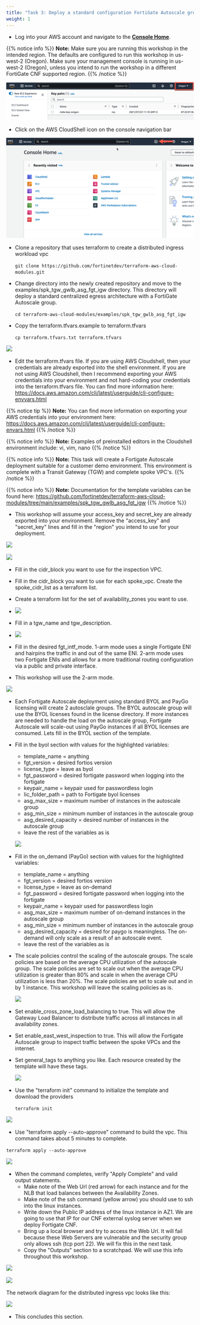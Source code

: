 ```yaml
---
title: "Task 3: Deploy a standard configuration FortiGate Autoscale group"
weight: 1
---
```


* Log into your AWS account and navigate to the [**Console Home**](https://us-west-2.console.aws.amazon.com/console/home?region=us-west-2#).

{{% notice info %}}
**Note:** Make sure you are running this workshop in the intended region. The defaults are configured to run this workshop in us-west-2 (Oregon). Make sure your management console is running in us-west-2 (Oregon), unless you intend to run the workshop in a different FortiGate CNF supported region.
{{% /notice %}}

![](image-t3-0.png)

* Click on the AWS CloudShell icon on the console navigation bar

![](image-t3-1.png)

* Clone a repository that uses terraform to create a distributed ingress workload vpc

  ``` git clone https://github.com/fortinetdev/terraform-aws-cloud-modules.git ```

* Change directory into the newly created repository and move to the examples/spk_tgw_gwlb_asg_fgt_igw directory. This directory will deploy a standard centralized egress architecture with a FortiGate Autoscale group. 

  ``` cd terraform-aws-cloud-modules/examples/spk_tgw_gwlb_asg_fgt_igw ```
  
* Copy the terraform.tfvars.example to terraform.tfvars

  ``` cp terraform.tfvars.txt terraform.tfvars ```
  
![](image-t3-2.png)

* Edit the terraform.tfvars file. If you are using AWS Cloudshell, then your credentials are already exported into the shell environment. If you are not using AWS Cloudshell, then I recommend exporting your AWS credentials into your environment and not hard-coding your credentials into the terraform.tfvars file. You can find more information here: https://docs.aws.amazon.com/cli/latest/userguide/cli-configure-envvars.html

{{% notice tip %}}
**Note:** You can find more information on exporting your AWS credentials into your environment here: https://docs.aws.amazon.com/cli/latest/userguide/cli-configure-envars.html
{{% /notice %}}

{{% notice info %}}
**Note:** Examples of preinstalled editors in the Cloudshell environment include: vi, vim, nano
{{% /notice %}}

{{% notice info %}}
**Note:** This task will create a Fortigate Autoscale deployment suitable for a customer demo environment. This environment is complete with a Transit Gateway (TGW) and complete spoke VPC's.
{{% /notice %}}

{{% notice info %}}
**Note:** Documentation for the template variables can be found here: https://github.com/fortinetdev/terraform-aws-cloud-modules/tree/main/examples/spk_tgw_gwlb_asg_fgt_igw
{{% /notice %}}

* This workshop will assume your access_key and secret_key are already exported into your environment. Remove the "access_key" and "secret_key" lines and fill in the "region" you intend to use for your deployment.

![](image-t3-2a.png)

![](image-t3-2b.png)

* Fill in the cidr_block you want to use for the inspection VPC. 
* Fill in the cidr_block you want to use for each spoke_vpc. Create  the spoke_cidr_list as a terraform list. 
* Create a terraform list for the set of availability_zones you want to use.

* ![](image-t3-3.png)

* Fill in a tgw_name and tgw_description. 

* ![](image-t3-4.png)

* Fill in the desired fgt_intf_mode. 1-arm mode uses a single Fortigate ENI and hairpins the traffic in and out of the same ENI. 2-arm mode uses two Fortigate ENIs and allows for a more traditional routing configuration via a public and private interface. 
* This workshop will use the 2-arm mode. 

![](image-t3-5.png)

* Each Fortigate Autoscale deployment using standard BYOL and PayGo licensing will create 2 autosclale groups. The BYOL autoscale group will use the BYOL licenses found in the license directory. If more instances are needed to handle the load on the autoscale group, Fortigate Autoscale will scale-out using PayGo instances if all BYOL licenses are consumed. Lets fill in the BYOL section of the template.
* Fill in the byol section with values for the highlighted variables:
  * template_name = anything
  * fgt_version = desired fortios version
  * license_type = leave as byol
  * fgt_password = desired fortigate password when logging into the fortigate
  * keypair_name = keypair used for passwordless login
  * lic_folder_path = path to Fortigate byol licenses
  * asg_max_size = maximum number of instances in the autoscale group
  * asg_min_size = minimum number of instances in the autoscale group
  * asg_desired_capacity = desired number of instances in the autoscale group
  * leave the rest of the variables as is
  
  ![](image-t3-6.png)

* Fill in the on_demand (PayGo) section with values for the highlighted variables:
  * template_name = anything
  * fgt_version = desired fortios version
  * license_type = leave as on-demand
  * fgt_password = desired fortigate password when logging into the fortigate
  * keypair_name = keypair used for passwordless login
  * asg_max_size = maximum number of on-demand instances in the autoscale group
  * asg_min_size = minimum number of instances in the autoscale group
  * asg_desired_capacity = desired for paygo is meaningless. The on-demand will only scale as a result of an autoscale event. 
  * leave the rest of the variables as is
  
* The scale policies control the scaling of the autoscale groups. The scale policies are based on the average CPU utilization of the autoscale group. The scale policies are set to scale out when the average CPU utilization is greater than 80% and scale in when the average CPU utilization is less than 20%. The scale policies are set to scale out and in by 1 instance. This workshop will leave the scaling policies as is.

  ![](image-t3-7.png)

* Set enable_cross_zone_load_balancing to true. This will allow the Gateway Load Balancer to distribute traffic across all instances in all availability zones. 
* Set enable_east_west_inspection to true. This will allow the Fortigate Autoscale group to inspect traffic between the spoke VPCs and the internet.
* Set general_tags to anything you like. Each resource created by the template will have these tags.

  ![](image-t3-8.png)

* Use the "terraform init" command to initialize the template and download the providers

  ``` terraform init ```

![](image-t3-10.png)

* Use "terraform apply --auto-approve" command to build the vpc. This command takes about 5 minutes to complete.

``` terraform apply --auto-approve ```

![](image-t3-5a.png)

* When the command completes, verify "Apply Complete" and valid output statements.
  * Make note of the Web Url (red arrow) for each instance and for the NLB that load balances between the Availability Zones.
  * Make note of the ssh command (yellow arrow) you should use to ssh into the linux instances.
  * Write down the Public IP address of the linux instance in AZ1. We are going to use that IP for our CNF external syslog server when we deploy Fortigate CNF. 
  * Bring up a local browser and try to access the Web Url. It will fail because these Web Servers are vulnerable and the security group only allows ssh (tcp port 22). We will fix this in the next task.
  * Copy the "Outputs" section to a scratchpad. We will use this info throughout this workshop.

![](image-t3-5b.png)

![](image-t3-5c.png)

The network diagram for the distributed ingress vpc looks like this:

![](image-distriuted-ingress-with-nlb.png)

* This concludes this section.



